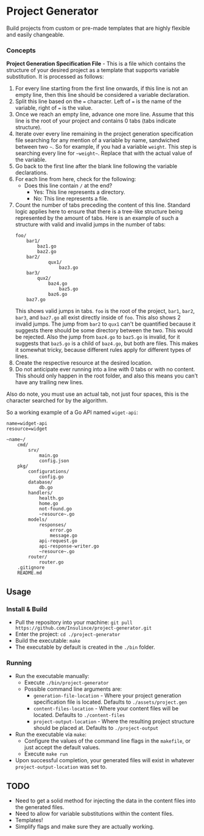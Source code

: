 # Project Generator
Build projects from custom or pre-made templates that are highly flexible and easily changeable.

### Concepts
**Project Generation Specification File** - This is a file which contains the structure of your desired project as a template that supports variable substitution. It is processed as follows:
1. For every line starting from the first line onwards, if this line is not an empty line, then this line should be considered a variable declaration.
2. Split this line based on the `=` character. Left of `=` is the name of the variable, right of `=` is the value.
3. Once we reach an empty line, advance one more line. Assume that this line is the root of your project and contains 0 tabs (tabs indicate structure).
4. Iterate over every line remaining in the project generation specification file searching for any mention of a variable by name, sandwiched between two `~`. So for example, if you had a variable `weight`. This step is searching every line for `~weight~`. Replace that with the actual value of the variable.
5. Go back to the first line after the blank line following the variable declarations.
6. For each line from here, check for the following:
    - Does this line contain `/` at the end?
        - Yes: This line represents a directory.
        - No: This line represents a file.
7. Count the number of tabs preceding the content of this line. Standard logic applies here to ensure that there is a tree-like structure being represented by the amount of tabs. Here is an example of such a structure with valid and invalid jumps in the number of tabs:
    ```
    foo/
        bar1/
            baz1.go
            baz2.go
        bar2/
                qux1/
                    baz3.go
        bar3/
            qux2/
                baz4.go
                    baz5.go
                baz6.go
        baz7.go
    ```
    This shows valid jumps in tabs. `foo` is the root of the project, `bar1`, `bar2`, `bar3`, and `baz7.go` all exist directly inside of `foo`. This also shows 2 invalid jumps. The jump from `bar2` to `qux1` can't be quantified because it suggests there should be some directory between the two. This would be rejected. Also the jump from `baz4.go` to `baz5.go` is invalid, for it suggests that `baz5.go` is a child of `baz4.go`, but both are files. This makes it somewhat tricky, because different rules apply for different types of lines.
8. Create the respective resource at the desired location.
9. Do not anticipate ever running into a line with 0 tabs or with no content. This should only happen in the root folder, and also this means you can't have any trailing new lines.

Also do note, you must use an actual tab, not just four spaces, this is the character searched for by the algorithm.

So a working example of a Go API named `wiget-api`:
```
name=widget-api
resource=widget

~name~/
	cmd/
		srv/
			main.go
			config.json
	pkg/
		configurations/
			config.go
		database/
			db.go
		handlers/
			health.go
			home.go
			not-found.go
			~resource~.go
		models/
			responses/
				error.go
				message.go
			api-request.go
			api-response-writer.go
			~resource~.go
		router/
			router.go
	.gitignore
	README.md
```

## Usage
### Install & Build
- Pull the repository into your machine: `git pull https://github.com/Insulince/project-generator.git`
- Enter the project: `cd ./project-generator`
- Build the executable: `make`
- The executable by default is created in the `./bin` folder.
### Running
- Run the executable manually:
    - Execute `./bin/project-generator`
    - Possible command line arguments are:
        - `generation-file-location` - Where your project generation specification file is located. Defaults to `./assets/project.gen`
        - `content-files-location` - Where your content files will be located. Defaults to `./content-files`
        - `project-output-location` - Where the resulting project structure should be placed at. Defaults to `./project-output`
- Run the executable via `make`:
    - Configure the values of the command line flags in the `makefile`, or just accept the default values.
    - Execute `make run`
- Upon successful completion, your generated files will exist in whatever `project-output-location` was set to.

## TODO
- Need to get a solid method for injecting the data in the content files into the generated files.
- Need to allow for variable substitutions within the content files.
- Templates!
- Simplify flags and make sure they are actually working.

